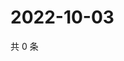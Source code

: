 # 2022-10-03

共 0 条

<!-- BEGIN WEIBO -->
<!-- 最后更新时间 Mon Oct 03 2022 20:12:43 GMT+0800 (China Standard Time) -->

<!-- END WEIBO -->

